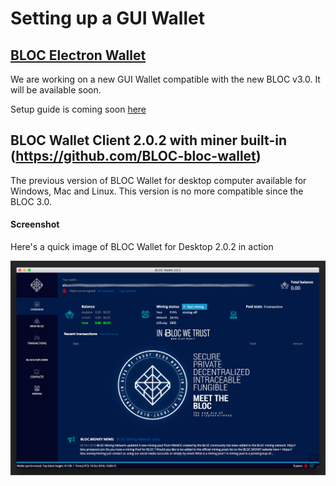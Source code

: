 # Setting up a GUI Wallet

## [BLOC Electron Wallet](https://github.com/furiousteam/BLOC-Electron-Wallet)

We are working on a new GUI Wallet compatible with the new BLOC v3.0. It will be available soon.

Setup guide is coming soon [here](#)

## BLOC Wallet Client 2.0.2 with miner built-in (https://github.com/BLOC-bloc-wallet)

The previous version of BLOC Wallet for desktop computer available for Windows, Mac and Linux. This version is no more compatible since the BLOC 3.0.

#### Screenshot

Here's a quick image of BLOC Wallet for Desktop 2.0.2 in action

![blocwallet](/docs/images/guides/Wallets/BLOC-gui-wallet/2.0.2/BLOC-gui-wallet-2.0.2.jpg)